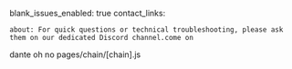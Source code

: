 blank_issues_enabled: true
contact_links:

    about: For quick questions or technical troubleshooting, please ask them on our dedicated Discord channel.come on
dante 
oh no 
pages/chain/[chain].js
